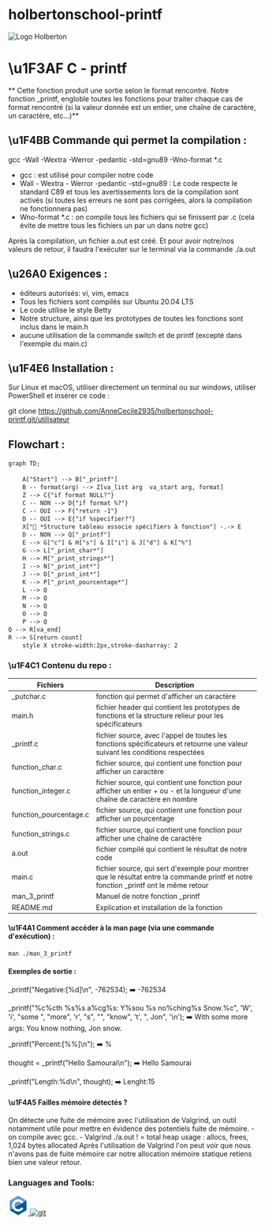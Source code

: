 # holbertonschool-printf
<img src="https://encrypted-tbn0.gstatic.com/images?q=tbn:ANd9GcTkOsDLXeCr-IfKDnkeycWiqx5Uc_F5fDugNg&s" alt="Logo Holberton" width="100"/>

# \u1F3AF C - printf
** Cette fonction produit une sortie selon le format rencontré.
Notre fonction _printf, engloble toutes les fonctions pour traiter chaque cas de format rencontré (si la valeur donnée est un entier, une chaîne de caractère, un caractère, etc...)**

## \u1F4BB Commande qui permet la compilation :
gcc -Wall -Wextra -Werror -pedantic -std=gnu89 -Wno-format *.c
* gcc : est utilisé pour compiler notre code
* Wall - Wextra - Werror -pedantic -std=gnu89 : Le code respecte le standard C89 et tous les avertissements lors de la compilation sont activés (si toutes les erreurs ne sont pas corrigées, alors la compilation ne fonctionnera pas)
* Wno-format *.c : on compile tous les fichiers qui se finissent par .c (cela évite de mettre tous les fichiers un par un dans notre gcc)

Après la compilation, un fichier a.out est créé. Et pour avoir notre/nos valeurs de retour, il faudra l'exécuter sur le terminal via la commande ./a.out

 ## \u26A0 Exigences :
- éditeurs autorisés: vi, vim, emacs
- Tous les fichiers sont compilés sur Ubuntu 20.04 LTS
- Le code utilise le style Betty
- Notre structure, ainsi que les prototypes de toutes les fonctions sont inclus dans le main.h
- aucune utilisation de la commande switch et de printf (excepté dans l'exemple du main.c)

## \u1F4E6 Installation :
Sur Linux et macOS, utiliser directement un terminal ou sur windows, utiliser PowerShell et insérer ce code :

git clone https://github.com/AnneCecile2935/holbertonschool-printf.git/utilisateur

## Flowchart :
```mermaid
graph TD;

    A["Start"] --> B["_printf"]
    B -- format(arg) --> Z[va_list arg  va_start arg, format]
    Z --> C{"if format NULL?"}
    C -- NON --> D{"if format %?"}
    C -- OUI --> F{"return -1"}
    D -- OUI --> E{"if %specifier?"}
    X["📌 *Structure tableau associe spécifiers à fonction"] -.-> E
    D -- NON --> Q["_printf"]
    E --> G["c"] & H["s"] & I["i"] & J["d"] & K["%"]
    G --> L["_print_char*"]
    H --> M["_print_strings*"]
    I --> N["_print_int*"]
    J --> O["_print_int*"]
    K --> P["_print_pourcentage*"]
    L --> Q
    M --> Q
    N --> Q
    O --> Q
    P --> Q
Q --> R[va_end]
R --> S[return count]
    style X stroke-width:2px,stroke-dasharray: 2
```

### \u1F4C1 Contenu du repo :

| Fichiers               | Description |
|------------------------|------------------------------------------------------------------------------------------------------------------------|
| _putchar.c             | fonction qui permet d'afficher un caractère                                                                          |
|main.h                |fichier header qui contient les prototypes de fonctions et la structure relieur pour les spécificateurs|
|_printf.c              |fichier source, avec l'appel de toutes les fonctions spécificateurs et retourne une valeur suivant les conditions respectées|
|function_char.c |       fichier source, qui contient une fonction pour afficher un caractère|
|function_integer.c |fichier source, qui contient une fonction pour afficher un entier + ou - et la longueur d'une chaîne de caractère en nombre|
|function_pourcentage.c|fichier source, qui contient une fonction pour afficher un pourcentage|
|function_strings.c |fichier source, qui contient une fonction pour afficher une chaîne de caractère|
|a.out |fichier compilé qui contient le résultat de notre code|
|main.c |fichier source, qui sert d'exemple pour montrer que le résultat entre la commande printf et notre fonction _printf ont le même retour|
|man_3_printf| Manuel de notre fonction _printf|
|README.md| Explication et installation de la fonction|

#### \u1F4A1 Comment accéder à la man page (via une commande d'exécution) :

	man ./man_3_printf

#### Exemples de sortie :
_printf("Negative:[%d]\n", -762534); :arrow_right: -762534

_printf("%c%cth %s%s a%cg%s: Y%sou %s no%ching%s Snow.%c", 'W', 'i', "some ", "more", 'r', "s", "", "know", 't', ", Jon", '\n'); :arrow_right: With some more args: You know nothing, Jon snow.

_printf("Percent:[%%]\n"); :arrow_right: %

thought = _printf("Hello Samourai\n"); :arrow_right: Hello Samourai

_printf("Length:%d\n", thought); :arrow_right: Lenght:15


#### \u1F4A5 Failles mémoire détectés ?
On détecte une fuite de mémoire avec l'utilisation de Valgrind, un outil notamment utile pour mettre en évidence des potentiels fuite de mémoire.
	- on compile avec gcc.
	- Valgrind ./a.out ! = total heap usage : allocs, frees, 1,024 bytes allocated
	Après l'utilisation de Valgrind l'on peut voir que nous n'avons pas de fuite mémoire car notre allocation mémoire statique retiens bien une valeur retour.

<h3 align="left">Languages and Tools:</h3>
<p align="left"> <a href="https://www.cprogramming.com/" target="_blank" rel="noreferrer"> <img src="https://raw.githubusercontent.com/devicons/devicon/master/icons/c/c-original.svg" alt="c" width="40" height="40"/> </a> <a href="https://git-scm.com/" target="_blank" rel="noreferrer"> <img src="https://www.vectorlogo.zone/logos/git-scm/git-scm-icon.svg" alt="git" width="40" height="40"/> </a> </p>
